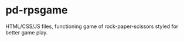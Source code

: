 # pd-rpsgame
HTML/CSS/JS files, functioning game of rock-paper-scissors styled for better game play.
